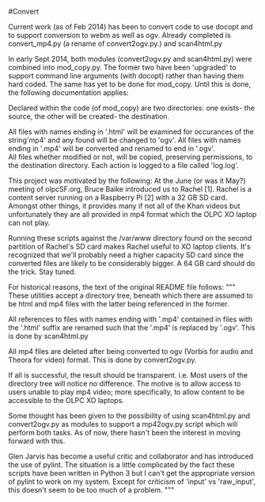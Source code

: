 #Convert

Current work (as of Feb 2014) has been to convert code to use docopt
and to support conversion to webm as well as ogv.
Already completed is convert_mp4.py (a rename of convert2ogv.py.)
and scan4html.py


In early Sept 2014, both modules (convert2ogv.py and scan4html.py) were
combined into mod_copy.py.  The former two have been 'upgraded' to
support command line arguments (with docopt) rather than having them
hard coded. The same has yet to be done for mod_copy.  Until this is 
done, the following documentation applies:


Declared within the code (of mod_copy) are two directories: one exists-
the source, the other will be created- the destination.

All files with names ending in '.html' will be examined for occurances of 
the string'mp4' and any found will be changed to 'ogv'.
All files with names ending in '.mp4' will be converted and renamed to end
in '.ogv'.  
All files whether modified or not, will be copied, preserving permissions,
to the destination directory.
Each action is logged to a file called 'log.log'.

This project was motivated by the following:
At the June (or was it May?) meeting of olpcSF.org, Bruce Baike introduced
us to Rachel [1]. Rachel is a content server running on a Raspberry Pi [2] 
with a 32 GB SD card.  Amongst other things, it provides many if not all of
the Khan videos but unfortunately they are all provided in mp4 format which
the OLPC XO laptop can not play.

Running these scripts against the /var/www directory found on the second
partition of Rachel's SD card makes Rachel useful to XO laptop clients.
It's recognized that we'll probably need a higher capacity SD card since the
converted files are likely to be considerably bigger.  A 64 GB card
should do the trick. Stay tuned.


For historical reasons, the text of the original README file follows:
"""
These utilities accept a directory tree, beneath which there are assumed 
to be html and mp4 files with the latter being referenced in the former.

All references to files with names ending with '.mp4' contained in files
with the '.html' suffix are renamed such that the '.mp4' is replaced by 
'.ogv'.  This is done by scan4html.py

All mp4 files are deleted after being converted to ogv (Vorbis for audio
and Theora for video) format.  This is done by convert2ogv.py.

If all is successful, the result should be transparent. i.e. Most users of
the directory tree will notice no difference.
The motive is to allow access to users unable to play mp4 video; more
specifically, to allow content to be accessible to the OLPC XO laptops.

Some thought has been given to the possibility of using scan4html.py and
convert2ogv.py as modules to support a mp42ogv.py script which will perform
both tasks.  As of now, there hasn't been the interest in moving forward
with this.  

Glen Jarvis has become a useful critic and collaborator and has introduced
the use of pylint.  The situation is a little complicated by the fact these
scripts have been written in Python 3 but I can't get the appropriate
version of pylint to work on my system.  Except for criticism of 'input' vs
'raw_input', this doesn't seem to be too much of a problem.
"""

